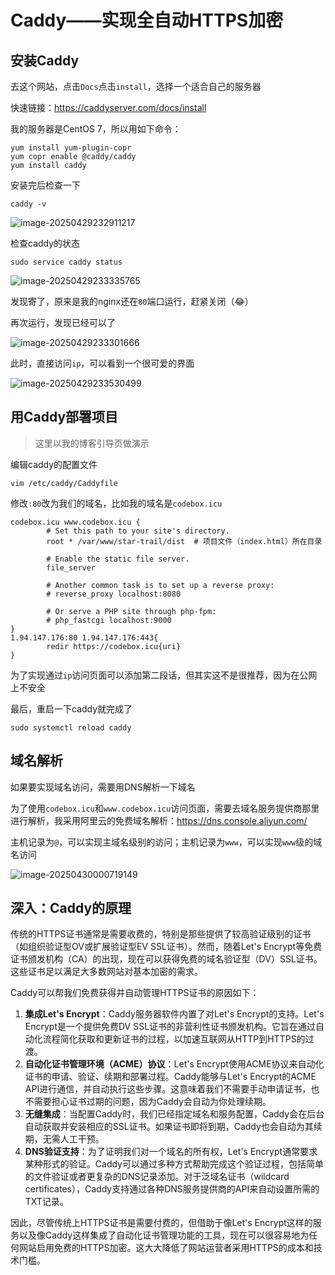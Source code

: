 # Caddy——实现全自动HTTPS加密

## 安装Caddy

去这个网站，点击`Docs`点击`install`，选择一个适合自己的服务器

快速链接：https://caddyserver.com/docs/install

我的服务器是CentOS 7，所以用如下命令：

```shell
yum install yum-plugin-copr
yum copr enable @caddy/caddy
yum install caddy
```

安装完后检查一下

```shell
caddy -v
```

![image-20250429232911217](https://cdn.jsdelivr.net/gh/01Petard/imageURL@main/img/202504292329379.png)

检查caddy的状态

```shell
sudo service caddy status
```

![image-20250429233335765](https://cdn.jsdelivr.net/gh/01Petard/imageURL@main/img/202504292333791.png)

发现寄了，原来是我的nginx还在`80`端口运行，赶紧关闭（😂）

再次运行，发现已经可以了

![image-20250429233301666](https://cdn.jsdelivr.net/gh/01Petard/imageURL@main/img/202504292333688.png)

此时，直接访问`ip`，可以看到一个很可爱的界面

![image-20250429233530499](https://cdn.jsdelivr.net/gh/01Petard/imageURL@main/img/202504292335527.png)

## 用Caddy部署项目

> 这里以我的博客引导页做演示

编辑caddy的配置文件

```shell
vim /etc/caddy/Caddyfile
```

修改`:80`改为我们的域名，比如我的域名是`codebox.icu`

```nginx
codebox.icu www.codebox.icu {
        # Set this path to your site's directory.
        root * /var/www/star-trail/dist  # 项目文件（index.html）所在目录

        # Enable the static file server.
        file_server

        # Another common task is to set up a reverse proxy:
        # reverse_proxy localhost:8080

        # Or serve a PHP site through php-fpm:
        # php_fastcgi localhost:9000
}
1.94.147.176:80 1.94.147.176:443{
        redir https://codebox.icu{uri}
}
```

为了实现通过`ip`访问页面可以添加第二段话，但其实这不是很推荐，因为在公网上不安全

最后，重启一下caddy就完成了

```shell
sudo systemctl reload caddy
```

## 域名解析

如果要实现域名访问，需要用DNS解析一下域名

为了使用`codebox.icu`和`www.codebox.icu`访问页面，需要去域名服务提供商那里进行解析，我采用阿里云的免费域名解析：https://dns.console.aliyun.com/

主机记录为`@`，可以实现主域名级别的访问；主机记录为`www`，可以实现`www`级的域名访问

![image-20250430000719149](https://cdn.jsdelivr.net/gh/01Petard/imageURL@main/img/202504300007186.png)

## 深入：Caddy的原理

传统的HTTPS证书通常是需要收费的，特别是那些提供了较高验证级别的证书（如组织验证型OV或扩展验证型EV SSL证书）。然而，随着Let's Encrypt等免费证书颁发机构（CA）的出现，现在可以获得免费的域名验证型（DV）SSL证书。这些证书足以满足大多数网站对基本加密的需求。

Caddy可以帮我们免费获得并自动管理HTTPS证书的原因如下：

1. **集成Let's Encrypt**：Caddy服务器软件内置了对Let's Encrypt的支持。Let's Encrypt是一个提供免费DV SSL证书的非营利性证书颁发机构。它旨在通过自动化流程简化获取和更新证书的过程，以加速互联网从HTTP到HTTPS的过渡。
2. **自动化证书管理环境（ACME）协议**：Let's Encrypt使用ACME协议来自动化证书的申请、验证、续期和部署过程。Caddy能够与Let's Encrypt的ACME API进行通信，并自动执行这些步骤。这意味着我们不需要手动申请证书，也不需要担心证书过期的问题，因为Caddy会自动为你处理续期。
3. **无缝集成**：当配置Caddy时，我们已经指定域名和服务配置，Caddy会在后台自动获取并安装相应的SSL证书。如果证书即将到期，Caddy也会自动为其续期，无需人工干预。
4. **DNS验证支持**：为了证明我们对一个域名的所有权，Let's Encrypt通常要求某种形式的验证。Caddy可以通过多种方式帮助完成这个验证过程，包括简单的文件验证或者更复杂的DNS记录添加。对于泛域名证书（wildcard certificates），Caddy支持通过各种DNS服务提供商的API来自动设置所需的TXT记录。

因此，尽管传统上HTTPS证书是需要付费的，但借助于像Let's Encrypt这样的服务以及像Caddy这样集成了自动化证书管理功能的工具，现在可以很容易地为任何网站启用免费的HTTPS加密。这大大降低了网站运营者采用HTTPS的成本和技术门槛。